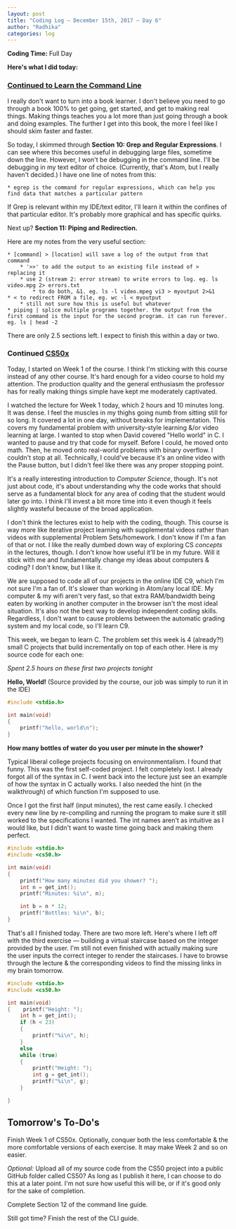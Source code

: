 ```yaml
---
layout: post
title: "Coding Log — December 15th, 2017 — Day 6"
author: "Radhika"
categories: log
---
```


**Coding Time:** Full Day

**Here's what I did today:**

### [Continued to Learn the Command Line](https://ryanstutorials.net/linuxtutorial/)

I really don't want to turn into a book learner. I don't believe you need to go through a book 100% to get going, get started, and get to making real things. Making things teaches you a lot more than just going through a book and doing examples. The further I get into this book, the more I feel like I should skim faster and faster.

So today, I skimmed through **Section 10: Grep and Regular Expressions**. I can see where this becomes useful in debugging large files, sometime down the line. However, I won't be debugging in the command line. I'll be debugging in my text editor of choice. (Currently, that's Atom, but I really haven't decided.) I have one line of notes from this:

```
* egrep is the command for regular expressions, which can help you find data that matches a particular pattern
```

If Grep is relevant within my IDE/text editor, I'll learn it within the confines of that particular editor. It's probably more graphical and has specific quirks.

Next up? **Section 11: Piping and Redirection.**

Here are my notes from the very useful section:

```
* [command] > [location] will save a log of the output from that command
	* '>>' to add the output to an existing file instead of > replacing it
	* use 2 (stream 2: error stream) to write errors to log. eg. ls video.mpg 2> errors.txt
		* to do both, &1. eg. ls -l video.mpeg vi3 > myoutput 2>&1
* < to redirect FROM a file, eg. wc -l < myoutput
	* still not sure how this is useful but whatever
* piping | splice multiple programs together. the output from the first command is the input for the second program. it can run forever. eg. ls | head -2
```

There are only 2.5 sections left. I expect to finish this within a day or two.


### Continued [CS50x](https://www.edx.org/course/introduction-computer-science-harvardx-cs50x)

Today, I started on Week 1 of the course. I think I'm sticking with this course instead of any other course. It's hard enough for a video course to hold my attention. The production quality and the general enthusiasm the professor has for really making things simple have kept me moderately captivated.

I watched the lecture for Week 1 today, which 2 hours and 10 minutes long. It was dense. I feel the muscles in my thighs going numb from sitting still for so long. It covered a lot in one day, without breaks for implementation. This covers my fundamental problem with university-style learning &/or video learning at large. I wanted to stop when David covered "Hello world" in C. I wanted to pause and try that code for myself. Before I could, he moved onto math. Then, he moved onto real-world problems with binary overflow. I couldn't stop at all. Technically, I could've because it's an online video with the Pause button, but I didn't feel like there was any proper stopping point.

It's a really interesting introduction to *Computer Science*, though. It's not just about code, it's about understanding why the code works that should serve as a fundamental block for any area of coding that the student would later go into. I think I'll invest a bit more time into it even though it feels slightly wasteful because of the broad application.

I don't think the lectures exist to help with the coding, though. This course is way more like iterative project learning with supplemental videos rather than videos with supplemental Problem Sets/homework. I don't know if I'm a fan of that or not. I like the really dumbed down way of exploring CS *concepts* in the lectures, though. I don't know how useful it'll be in my future. Will it stick with me and fundamentally change my ideas about computers & coding? I don't know, but I like it.

We are supposed to code all of our projects in the online IDE C9, which I'm not sure I'm a fan of. It's slower than working in Atom/any local IDE. My computer & my wifi aren't very fast, so that extra RAM/bandwidth being eaten by working in another computer in the browser isn't the most ideal situation. It's also not the best way to develop independent coding skills. Regardless, I don't want to cause problems between the automatic grading system and my local code, so I'll learn C9.

This week, we began to learn C. The problem set this week is 4 (already?!) small C projects that build incrementally on top of each other. Here is my source code for each one:

*Spent 2.5 hours on these first two projects tonight*

**Hello, World!** (Source provided by the course, our job was simply to run it in the IDE)

```c
#include <stdio.h>

int main(void)
{
    printf("hello, world\n");
}
```

**How many bottles of water do you user per minute in the shower?**

Typical liberal college projects focusing on environmentalism. I found that funny. This was the first self-coded project. I felt completely lost. I already forgot all of the syntax in C. I went back into the lecture just see an example of how the syntax in C actually works. I also needed the hint (in the walkthrough) of which function I'm supposed to use.

Once I got the first half (input minutes), the rest came easily. I checked every new line by re-compiling and running the program to make sure it still worked to the specifications I wanted. The int names aren't as intuitive as I would like, but I didn't want to waste time going back and making them perfect.

```c
#include <stdio.h>
#include <cs50.h>

int main(void)
{
    printf("How many minutes did you shower? ");
    int n = get_int();
    printf("Minutes: %i\n", n);

    int b = n * 12;
    printf("Bottles: %i\n", b);
}
```

That's all I finished today. There are two more left. Here's where I left off with the third exercise — building a virtual staircase based on the integer provided by the user. I'm still not even finished with actually making sure the user inputs the correct integer to render the staircases. I have to browse through the lecture & the corresponding videos to find the missing links in my brain tomorrow.

```c
#include <stdio.h>
#include <cs50.h>

int main(void)
{    printf("Height: ");
    int h = get_int();
    if (h < 23)
    {
        printf("%i\n", h);
    }
    else
    while (true)
    {
        printf("Height: ");
        int g = get_int();
        printf("%i\n", g);
    }

}
```


## Tomorrow's To-Do's

Finish Week 1 of CS50x. Optionally, conquer both the less comfortable & the more comfortable versions of each exercise. It may make Week 2 and so on easier.

*Optional:* Upload all of my source code from the CS50 project into a public GitHub folder called CS50? As long as I publish it here, I can choose to do this at a later point. I'm not sure how useful this will be, or if it's good only for the sake of completion.

Complete Section 12 of the command line guide.

Still got time? Finish the rest of the CLI guide. 
